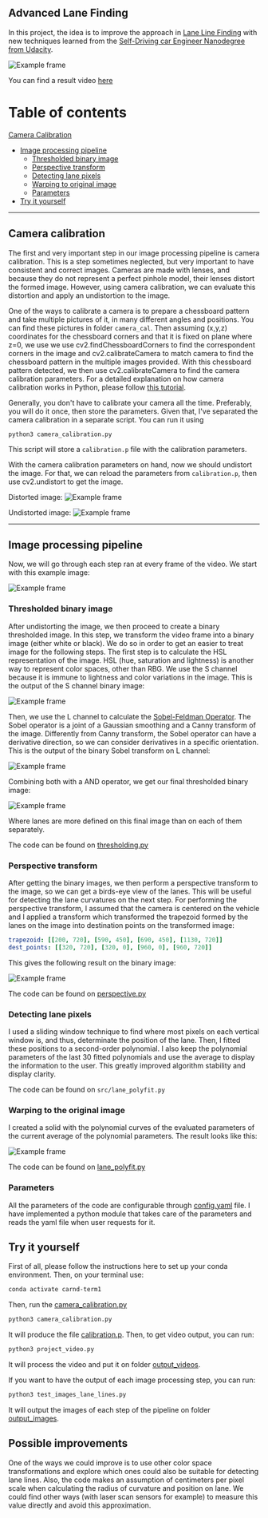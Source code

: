## Advanced Lane Finding

In this project, the idea is to improve the approach in 
[Lane Line Finding](https://github.com/lucascoelhof/CarND-LaneLines-P1) with new techniques learned from
the [Self-Driving car Engineer Nanodegree from Udacity](https://www.udacity.com/course/self-driving-car-engineer-nanodegree--nd013).

![Example frame](report_images/test3.jpg)

You can find a result video [here](https://youtu.be/uV5FKq-Id6s)

# Table of contents
[Camera Calibration](#camera-calibration)
* [Image processing pipeline](#image-processing-pipeline)
    * [Thresholded binary image](#thresholded-binary-image)
    * [Perspective transform](#perspective-transform)
    * [Detecting lane pixels](#detecting-lane-pixels)
    * [Warping to original image](#warping-to-the-original-image)
    * [Parameters](#parameters)
* [Try it yourself](#try-it-yourself)

---
## Camera calibration

The first and very important step in our image processing pipeline is camera calibration.
This is a step sometimes neglected, but very important to have consistent and correct images.
Cameras are made with lenses, and because they do not represent a perfect pinhole model, their lenses
distort the formed image. However, using camera calibration, we can evaluate this distortion and apply
an undistortion to the image.

One of the ways to calibrate a camera is to prepare a chessboard pattern and take multiple pictures of it, in many
different angles and positions. You can find these pictures in folder ```camera_cal```. Then assuming (x,y,z) coordinates
for the chessboard corners and that it is fixed on plane where z=0, we use we use cv2.findChessboardCorners
to find the correspondent corners in the image and cv2.calibrateCamera to match camera 
to find the chessboard pattern in the multiple images provided. With this chessboard pattern detected, we then
use cv2.calibrateCamera to find the camera calibration parameters. For a detailed explanation on how
camera calibration works in Python, please follow [this tutorial](https://opencv-python-tutroals.readthedocs.io/en/latest/py_tutorials/py_calib3d/py_calibration/py_calibration.html).

Generally, you don't have to calibrate your camera all the time. Preferably, you will do it once, then
store the parameters. Given that, I've separated the camera calibration in a separate script. You can run it using

```
python3 camera_calibration.py
``` 
This script will store a ```calibration.p``` file with the calibration parameters.

With the camera calibration parameters on hand, now we should undistort the image. For that, we can
reload the parameters from ```calibration.p```, then use cv2.undistort to get the image.


Distorted image:
![Example frame](camera_cal/calibration1.jpg "Distorced image")

Undistorted image:
![Example frame](report_images/undist_calibration1.jpg "Undistorced image")

---

## Image processing pipeline

Now, we will go through each step ran at every frame of the video. We start with this example image:

![Example frame](report_images/original_test3.jpg)


### Thresholded binary image
After undistorting the image, we then proceed to create a binary thresholded image. In this step, we transform the
video frame into a binary image (either white or black). We do so in order to get an easier to treat image for the following
steps. The first step is to calculate the HSL representation of the image. HSL (hue, saturation and lightness)
is another way to represent color spaces, other than RBG. We use the S channel because it is immune to lightness and color
variations in the image. This is the output of the S channel binary image:

![Example frame](report_images/s_channel_test3.jpg)

Then, we use the L channel to calculate the [Sobel-Feldman Operator](https://docs.opencv.org/3.0-beta/doc/py_tutorials/py_imgproc/py_gradients/py_gradients.html).
The Sobel operator is a joint of a Gaussian smoothing and a Canny transform of the image.
Differently from Canny transform, the Sobel operator can have a derivative direction, so we can consider derivatives in a specific
orientation. This is the output of the binary Sobel transform on L channel:

![Example frame](report_images/sobel_test3.jpg)

Combining both with a AND operator, we get our final thresholded binary image:

![Example frame](report_images/thresh_test3.jpg)

Where lanes are more defined on this final image than on each of them separately.

The code can be found on [thresholding.py](src/thresholding.py)


### Perspective transform 

After getting the binary images, we then perform a perspective transform to the image, so we can get a
birds-eye view of the lanes. This will be useful for detecting the lane curvatures on the next step. 
For performing the perspective transform, I assumed that the camera is centered on the vehicle and I
applied a transform which transformed the trapezoid formed by the lanes on the image into destination
points on the transformed image: 

```yaml
trapezoid: [[200, 720], [590, 450], [690, 450], [1130, 720]]
dest_points: [[320, 720], [320, 0], [960, 0], [960, 720]]
``` 
This gives the following result on the binary image:

![Example frame](report_images/perspective_test3.jpg)

The code can be found on [perspective.py](src/perspective.py)


### Detecting lane pixels

I used a sliding window technique to find where most pixels on each vertical window is,
and thus, determinate the position of the lane. Then, I fitted these positions to a second-order
polynomial. I also keep the polynomial parameters of the last 30 fitted polynomials
and use the average to display the information to the user. This greatly improved algorithm 
stability and display clarity.

The code can be found on ```src/lane_polyfit.py```

### Warping to the original image 
I created a solid with the polynomial curves of the evaluated parameters 
of the current average of the polynomial parameters. The result looks like this:

 ![Example frame](report_images/test3.jpg)
 
The code can be found on [lane_polyfit.py](src/lane_polyfit.py)

### Parameters

All the parameters of the code are configurable through [config.yaml](config.yaml) file.
I have implemented a python module that takes care of the parameters and reads the
yaml file when user requests for it.


## Try it yourself

First of all, 
please follow the instructions here to set up your conda environment. Then, on your terminal use:
 
```bash
conda activate carnd-term1
```

Then, run the [camera_calibration.py](camera_calibration.py)

```bash
python3 camera_calibration.py
```
It will produce the file [calibration.p](camera_cal/calibration.p).
Then, to get video output, you can run:

```bash
python3 project_video.py
```
 
It will process the video and put it on folder [output_videos](output_videos).

If you want to have the output of each image processing step, you can run:

```bash
python3 test_images_lane_lines.py
```

It will output the images of each step of the pipeline on folder [output_images](output_images).

## Possible improvements

One of the ways we could improve is to use other color space transformations and explore which
ones could also be suitable for detecting lane lines. Also, the code makes an assumption of
centimeters per pixel scale when calculating the radius of curvature and position on lane. We 
could find other ways (with laser scan sensors for example) to measure this value directly and avoid this approximation. 

